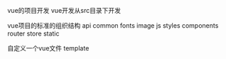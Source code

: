 vue的项目开发
vue开发从src目录下开发

vue项目的标准的组织结构
api
common
    fonts
    image
    js
    styles
components
router
store
static

自定义一个vue文件
template



